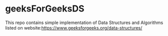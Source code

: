 # geeksForGeeksDS
This repo contains simple implementation of Data Structures and Algorithms listed on website:https://www.geeksforgeeks.org/data-structures/
